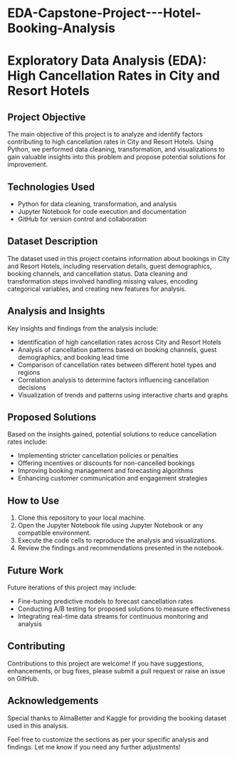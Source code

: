 # EDA-Capstone-Project---Hotel-Booking-Analysis

# Exploratory Data Analysis (EDA): High Cancellation Rates in City and Resort Hotels

## Project Objective
The main objective of this project is to analyze and identify factors contributing to high cancellation rates in City and Resort Hotels. Using Python, we performed data cleaning, transformation, and visualizations to gain valuable insights into this problem and propose potential solutions for improvement.

## Technologies Used
- Python for data cleaning, transformation, and analysis
- Jupyter Notebook for code execution and documentation
- GitHub for version control and collaboration

## Dataset Description
The dataset used in this project contains information about bookings in City and Resort Hotels, including reservation details, guest demographics, booking channels, and cancellation status. Data cleaning and transformation steps involved handling missing values, encoding categorical variables, and creating new features for analysis.

## Analysis and Insights
Key insights and findings from the analysis include:
- Identification of high cancellation rates across City and Resort Hotels
- Analysis of cancellation patterns based on booking channels, guest demographics, and booking lead time
- Comparison of cancellation rates between different hotel types and regions
- Correlation analysis to determine factors influencing cancellation decisions
- Visualization of trends and patterns using interactive charts and graphs

## Proposed Solutions
Based on the insights gained, potential solutions to reduce cancellation rates include:
- Implementing stricter cancellation policies or penalties
- Offering incentives or discounts for non-cancelled bookings
- Improving booking management and forecasting algorithms
- Enhancing customer communication and engagement strategies

## How to Use
1. Clone this repository to your local machine.
2. Open the Jupyter Notebook file using Jupyter Notebook or any compatible environment.
3. Execute the code cells to reproduce the analysis and visualizations.
4. Review the findings and recommendations presented in the notebook.

## Future Work
Future iterations of this project may include:
- Fine-tuning predictive models to forecast cancellation rates
- Conducting A/B testing for proposed solutions to measure effectiveness
- Integrating real-time data streams for continuous monitoring and analysis

## Contributing
Contributions to this project are welcome! If you have suggestions, enhancements, or bug fixes, please submit a pull request or raise an issue on GitHub.

## Acknowledgements
Special thanks to AlmaBetter and Kaggle for providing the booking dataset used in this analysis.


Feel free to customize the sections as per your specific analysis and findings. Let me know if you need any further adjustments!
